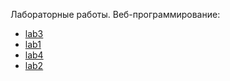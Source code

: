 Лабораторные работы. Веб-программирование:
* [lab3](lab3)
* [lab1](lab1)
* [lab4](lab4)
* [lab2](lab2)
